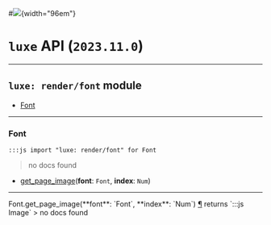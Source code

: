 #![](../../../../../../images/luxe-dark.svg){width="96em"}

# `luxe` API (`2023.11.0`)  


---

## `luxe: render/font` module

- [Font](#font)   

---

### Font
`:::js import "luxe: render/font" for Font`
> no docs found

- [get_page_image](#Font.get_page_image+2)(**font**: `Font`, **index**: `Num`)

<hr/>
<endpoint module="luxe: render/font" class="Font" signature="get_page_image(font : Font, index : Num)"></endpoint>
<signature id="Font.get_page_image+2">Font.get_page_image(**font**: `Font`, **index**: `Num`)
<a class="headerlink" href="#Font.get_page_image+2" title="Permanent link">¶</a></signature>
<span class='api_ret'>returns</span> `:::js Image`
> no docs found   

